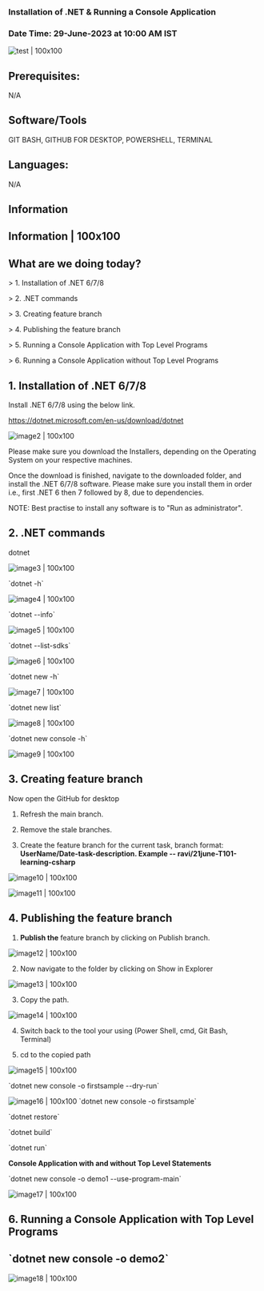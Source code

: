 ### Installation of .NET & Running a Console Application 

### Date Time: 29-June-2023 at 10:00 AM IST

![test | 100x100](./media/Ravi_Demo.PNG)

## Prerequisites:

N/A

## Software/Tools

GIT BASH, GITHUB FOR DESKTOP, POWERSHELL, TERMINAL

## Languages:

N/A

## Information

## Information \| 100x100

## What are we doing today?

\> 1. Installation of .NET 6/7/8

\> 2. .NET commands

\> 3. Creating feature branch

\> 4. Publishing the feature branch

\> 5. Running a Console Application with Top Level Programs

\> 6. Running a Console Application without Top Level Programs

## 1. Installation of .NET 6/7/8

Install .NET 6/7/8 using the below link.

<https://dotnet.microsoft.com/en-us/download/dotnet>

 ![image2 | 100x100](./media/image2.PNG)

Please make sure you download the Installers, depending on the Operating
System on your respective machines.

Once the download is finished, navigate to the downloaded folder, and
install the .NET 6/7/8 software. Please make sure you install them in
order i.e., first .NET 6 then 7 followed by 8, due to dependencies.

NOTE: Best practise to install any software is to "Run as
administrator".

## 2. .NET commands

 dotnet

![image3 | 100x100](./media/image3.PNG)

\`dotnet -h\`

![image4 | 100x100](./media/image4.PNG)

\`dotnet --info\`

![image5 | 100x100](./media/image5.PNG)

\`dotnet \--list-sdks\`

![image6 | 100x100](./media/image6.PNG)

\`dotnet new -h\`

![image7 | 100x100](./media/image7.PNG)

\`dotnet new list\`

![image8 | 100x100](./media/image8.PNG)

\`dotnet new console -h\`

![image9 | 100x100](./media/image9.PNG)

## 3. Creating feature branch

Now open the GitHub for desktop

1.  Refresh the main branch.

2.  Remove the stale branches.

3.  Create the feature branch for the current task, branch format:
    **UserName/Date-task-description. Example --
    ravi/21june-T101-learning-csharp**

![image10 | 100x100](./media/image10.PNG)

![image11 | 100x100](./media/image11.PNG)

## 4. Publishing the feature branch

1.  **Publish the** feature branch by clicking on Publish branch.

![image12 | 100x100](./media/image12.PNG)

2.  Now navigate to the folder by clicking on Show in Explorer

![image13 | 100x100](./media/image13.PNG)

3.  Copy the path.

![image14 | 100x100](./media/image14.PNG)

4.  Switch back to the tool your using (Power Shell, cmd, Git Bash,
    Terminal)

5.  cd to the copied path

![image15 | 100x100](./media/image15.PNG)

\`dotnet new console -o firstsample \--dry-run\`

![image16 | 100x100](./media/image16.PNG)
\`dotnet new console -o firstsample\`

\`dotnet restore\`

\`dotnet build\`

\`dotnet run\`

**Console Application with and without Top Level Statements**

 \`dotnet new console -o demo1 \--use-program-main\`

![image17 | 100x100](./media/image17.PNG)

## 6. Running a Console Application with Top Level Programs

## \`dotnet new console -o demo2\`

![image18 | 100x100](./media/image18.PNG)

